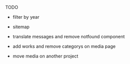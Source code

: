 TODO

- filter by year
- sitemap
- translate messages and remove notfound component

- add works and remove categorys on media page
- move media on another project